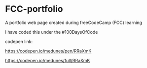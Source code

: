 # FCC-portfolio

A portfolio web page created during freeCodeCamp (FCC) learning

I have coded this under the #100DaysOfCode‬

codepen link:

https://codepen.io/medunes/pen/RRaXmK

https://codepen.io/medunes/full/RRaXmK


